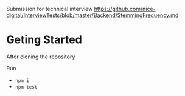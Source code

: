 Submission for technical interview https://github.com/nice-digital/InterviewTests/blob/master/Backend/StemmingFrequency.md
# Geting Started

After cloning the repository

Run
  - `npm i`
  - `npm test`




